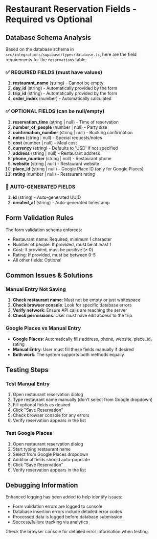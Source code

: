 # Restaurant Reservation Fields - Required vs Optional

## Database Schema Analysis

Based on the database schema in `src/integrations/supabase/types/database.ts`, here are the field requirements for the `reservations` table:

### ✅ REQUIRED FIELDS (must have values)
1. **restaurant_name** (string) - Cannot be empty
2. **day_id** (string) - Automatically provided by the form
3. **trip_id** (string) - Automatically provided by the form
4. **order_index** (number) - Automatically calculated

### ✅ OPTIONAL FIELDS (can be null/empty)
1. **reservation_time** (string | null) - Time of reservation
2. **number_of_people** (number | null) - Party size
3. **confirmation_number** (string | null) - Booking confirmation
4. **notes** (string | null) - Special requests/notes
5. **cost** (number | null) - Meal cost
6. **currency** (string) - Defaults to 'USD' if not specified
7. **address** (string | null) - Restaurant address
8. **phone_number** (string | null) - Restaurant phone
9. **website** (string | null) - Restaurant website
10. **place_id** (string | null) - Google Place ID (only for Google Places)
11. **rating** (number | null) - Restaurant rating

### 🔧 AUTO-GENERATED FIELDS
1. **id** (string) - Auto-generated UUID
2. **created_at** (string) - Auto-generated timestamp

## Form Validation Rules

The form validation schema enforces:
- Restaurant name: Required, minimum 1 character
- Number of people: If provided, must be at least 1
- Cost: If provided, must be positive (≥ 0)
- Rating: If provided, must be between 0-5
- All other fields: Optional

## Common Issues & Solutions

### Manual Entry Not Saving
1. **Check restaurant name**: Must not be empty or just whitespace
2. **Check browser console**: Look for specific database errors
3. **Verify network**: Ensure API calls are reaching the server
4. **Check permissions**: User must have edit access to the trip

### Google Places vs Manual Entry
- **Google Places**: Automatically fills address, phone, website, place_id, rating
- **Manual Entry**: User must fill these fields manually if desired
- **Both work**: The system supports both methods equally

## Testing Steps

### Test Manual Entry
1. Open restaurant reservation dialog
2. Type restaurant name manually (don't select from Google dropdown)
3. Fill optional fields as desired
4. Click "Save Reservation"
5. Check browser console for any errors
6. Verify reservation appears in the list

### Test Google Places
1. Open restaurant reservation dialog
2. Start typing restaurant name
3. Select from Google Places dropdown
4. Additional fields should auto-populate
5. Click "Save Reservation"
6. Verify reservation appears in the list

## Debugging Information

Enhanced logging has been added to help identify issues:
- Form validation errors are logged to console
- Database insertion errors include detailed error codes
- Processed data is logged before database submission
- Success/failure tracking via analytics

Check the browser console for detailed error information when testing.